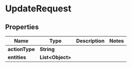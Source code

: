 

# UpdateRequest

## Properties

Name | Type | Description | Notes
------------ | ------------- | ------------- | -------------
**actionType** | **String** |  | 
**entities** | **List&lt;Object&gt;** |  | 



